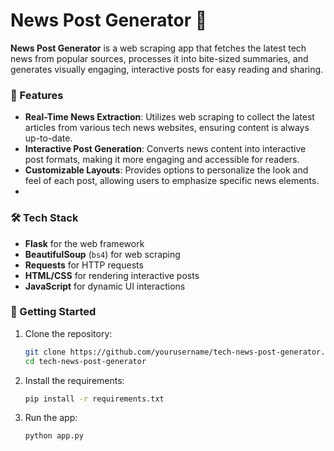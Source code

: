 # News Post Generator 📲

**News Post Generator** is a web scraping app that fetches the latest tech news from popular sources, processes it into bite-sized summaries, and generates visually engaging, interactive posts for easy reading and sharing.

### 🌟 Features

- **Real-Time News Extraction**: Utilizes web scraping to collect the latest articles from various tech news websites, ensuring content is always up-to-date.
- **Interactive Post Generation**: Converts news content into interactive post formats, making it more engaging and accessible for readers.
- **Customizable Layouts**: Provides options to personalize the look and feel of each post, allowing users to emphasize specific news elements.
- 
### 🛠️ Tech Stack

- **Flask** for the web framework
- **BeautifulSoup** (`bs4`) for web scraping
- **Requests** for HTTP requests
- **HTML/CSS** for rendering interactive posts
- **JavaScript** for dynamic UI interactions

### 🚀 Getting Started

1. Clone the repository:
   ```bash
   git clone https://github.com/yourusername/tech-news-post-generator.git
   cd tech-news-post-generator
2. Install the requirements:
   ```bash
   pip install -r requirements.txt

3. Run the app:
   ```bash
   python app.py

